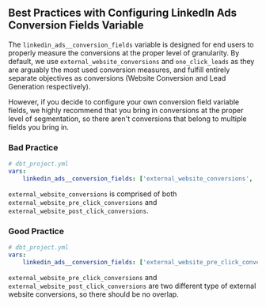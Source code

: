 ## Best Practices with Configuring LinkedIn Ads Conversion Fields Variable
The `linkedin_ads__conversion_fields` variable is designed for end users to properly measure the conversions at the proper level of granularity. By default, we use `external_website_conversions` and `one_click_leads` as they are arguably the most used conversion measures, and fulfill entirely separate objectives as conversions (Website Conversion and Lead Generation respectively). 

However, if you decide to configure your own conversion field variable fields, we highly recommend that you bring in conversions at the proper level of segmentation, so there aren't conversions that belong to multiple fields you bring in.

### Bad Practice

```yml
# dbt_project.yml
vars:
    linkedin_ads__conversion_fields: ['external_website_conversions', 'external_website_pre_click_conversions', 'external_website_post_click_conversions']
```

`external_website_conversions` is comprised of both `external_website_pre_click_conversions` and `external_website_post_click_conversions`. 

### Good Practice

```yml
# dbt_project.yml
vars:
    linkedin_ads__conversion_fields: ['external_website_pre_click_conversions', 'external_website_post_click_conversions']
```

`external_website_pre_click_conversions` and `external_website_post_click_conversions` are two different type of external website conversions, so there should be no overlap. 